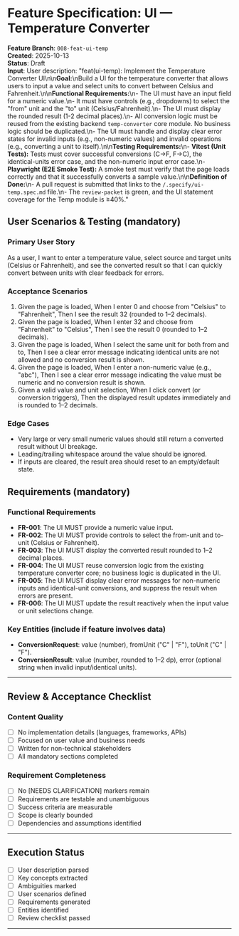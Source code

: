 # Feature Specification: UI — Temperature Converter

**Feature Branch**: `008-feat-ui-temp`  
**Created**: 2025-10-13  
**Status**: Draft  
**Input**: User description: "feat(ui-temp): Implement the Temperature Converter UI\n\n**Goal:**\nBuild a UI for the temperature converter that allows users to input a value and select units to convert between Celsius and Fahrenheit.\n\n**Functional Requirements:**\n- The UI must have an input field for a numeric value.\n- It must have controls (e.g., dropdowns) to select the \"from\" unit and the \"to\" unit (Celsius/Fahrenheit).\n- The UI must display the rounded result (1-2 decimal places).\n- All conversion logic must be reused from the existing backend `temp-converter` core module. No business logic should be duplicated.\n- The UI must handle and display clear error states for invalid inputs (e.g., non-numeric values) and invalid operations (e.g., converting a unit to itself).\n\n**Testing Requirements:**\n- **Vitest (Unit Tests):** Tests must cover successful conversions (C→F, F→C), the identical-units error case, and the non-numeric input error case.\n- **Playwright (E2E Smoke Test):** A smoke test must verify that the page loads correctly and that it successfully converts a sample value.\n\n**Definition of Done:**\n- A pull request is submitted that links to the `/.specify/ui-temp.spec.md` file.\n- The `review-packet` is green, and the UI statement coverage for the Temp module is ≥40%."

## User Scenarios & Testing (mandatory)

### Primary User Story
As a user, I want to enter a temperature value, select source and target units (Celsius or Fahrenheit), and see the converted result so that I can quickly convert between units with clear feedback for errors.

### Acceptance Scenarios
1. Given the page is loaded, When I enter 0 and choose from "Celsius" to "Fahrenheit", Then I see the result 32 (rounded to 1–2 decimals).
2. Given the page is loaded, When I enter 32 and choose from "Fahrenheit" to "Celsius", Then I see the result 0 (rounded to 1–2 decimals).
3. Given the page is loaded, When I select the same unit for both from and to, Then I see a clear error message indicating identical units are not allowed and no conversion result is shown.
4. Given the page is loaded, When I enter a non-numeric value (e.g., "abc"), Then I see a clear error message indicating the value must be numeric and no conversion result is shown.
5. Given a valid value and unit selection, When I click convert (or conversion triggers), Then the displayed result updates immediately and is rounded to 1–2 decimals.

### Edge Cases
- Very large or very small numeric values should still return a converted result without UI breakage.
- Leading/trailing whitespace around the value should be ignored.
- If inputs are cleared, the result area should reset to an empty/default state.

## Requirements (mandatory)

### Functional Requirements
- **FR-001**: The UI MUST provide a numeric value input.
- **FR-002**: The UI MUST provide controls to select the from-unit and to-unit (Celsius or Fahrenheit).
- **FR-003**: The UI MUST display the converted result rounded to 1–2 decimal places.
- **FR-004**: The UI MUST reuse conversion logic from the existing temperature converter core; no business logic is duplicated in the UI.
- **FR-005**: The UI MUST display clear error messages for non-numeric inputs and identical-unit conversions, and suppress the result when errors are present.
- **FR-006**: The UI MUST update the result reactively when the input value or unit selections change.

### Key Entities (include if feature involves data)
- **ConversionRequest**: value (number), fromUnit ("C" | "F"), toUnit ("C" | "F").
- **ConversionResult**: value (number, rounded to 1–2 dp), error (optional string when invalid input/identical units).

---

## Review & Acceptance Checklist

### Content Quality
- [ ] No implementation details (languages, frameworks, APIs)
- [ ] Focused on user value and business needs
- [ ] Written for non-technical stakeholders
- [ ] All mandatory sections completed

### Requirement Completeness
- [ ] No [NEEDS CLARIFICATION] markers remain
- [ ] Requirements are testable and unambiguous  
- [ ] Success criteria are measurable
- [ ] Scope is clearly bounded
- [ ] Dependencies and assumptions identified

---

## Execution Status

- [ ] User description parsed
- [ ] Key concepts extracted
- [ ] Ambiguities marked
- [ ] User scenarios defined
- [ ] Requirements generated
- [ ] Entities identified
- [ ] Review checklist passed

---
